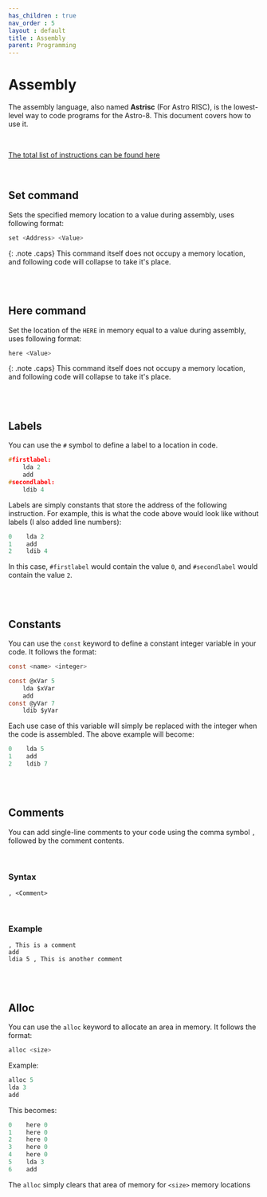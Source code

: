 ```yaml
---
has_children : true
nav_order : 5
layout : default
title : Assembly
parent: Programming
---
```


# Assembly

The assembly language, also named **Astrisc** (For Astro RISC), is the lowest-level way to code programs for the Astro-8. This document covers how to use it.

<br>

[The total list of instructions can be found here](https://sam-astro.github.io/Astro8-Computer/docs/Architecture/Instruction%20Set.html)

<br>


## Set command

Sets the specified memory location to a value during assembly, uses following format:

```c
set <Address> <Value>
```

{: .note .caps}
This command itself does not occupy a memory location, and following code will collapse to take it's place.

<br>
<br>

## Here command

Set the location of the `HERE` in memory equal to a value during assembly, uses following format:

```c
here <Value>
```

{: .note .caps}
This command itself does not occupy a memory location, and following code will collapse to take it's place.

<br>
<br>

## Labels

You can use the `#` symbol to define a label to a location in code.

```c
#firstlabel:
    lda 2
    add
#secondlabel:
    ldib 4
```

Labels are simply constants that store the address of the following instruction. For example, this is what the code above would look like without labels (I also added line numbers):

```c
0    lda 2
1    add
2    ldib 4
```

In this case, `#firstlabel` would contain the value `0`, and `#secondlabel` would contain the value `2`.

<br>
<br>

## Constants

You can use the `const` keyword to define a constant integer variable in your code. It follows the format:

```c
const <name> <integer>
```

```c
const @xVar 5
    lda $xVar
    add
const @yVar 7
    ldib $yVar
```

Each use case of this variable will simply be replaced with the integer when the code is assembled. The above example will become:

```c
0    lda 5
1    add
2    ldib 7
```

<br>
<br>

## Comments

You can add single-line comments to your code using the comma symbol `,` followed by the comment contents.

<br>

### Syntax

```
, <Comment>
```

<br>

### Example

```
, This is a comment
add
ldia 5 , This is another comment
```

<br>
<br>

## Alloc

You can use the `alloc` keyword to allocate an area in memory. It follows the format:

```c
alloc <size>
```

Example:

```c
alloc 5
lda 3
add
```

This becomes:

```c
0    here 0
1    here 0
2    here 0
3    here 0
4    here 0
5    lda 3
6    add
```

The `alloc` simply clears that area of memory for `<size>` memory locations

<br>
<br>


<!----------------------------------------------------------------------------->

[Commands]: ../../Architecture/Instruction%20Set


<!---------------------------------[ Buttons ]--------------------------------->

[Button Commands]: https://img.shields.io/badge/Commands-0288D1?style=flat-square&logoColor=white&logo=Betfair

